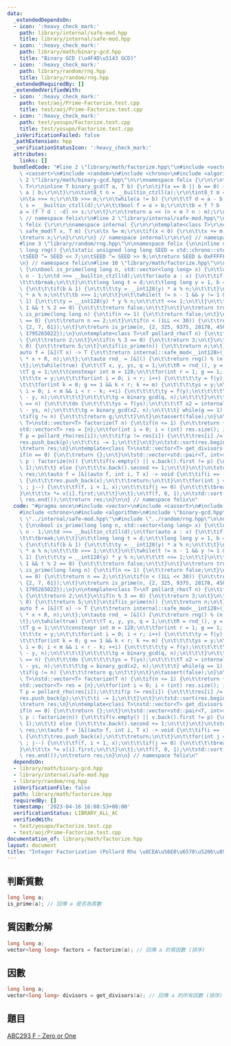 ```yaml
---
data:
  _extendedDependsOn:
  - icon: ':heavy_check_mark:'
    path: library/internal/safe-mod.hpp
    title: library/internal/safe-mod.hpp
  - icon: ':heavy_check_mark:'
    path: library/math/binary-gcd.hpp
    title: "Binary GCD (\u4F4D\u5143 GCD)"
  - icon: ':heavy_check_mark:'
    path: library/random/rng.hpp
    title: library/random/rng.hpp
  _extendedRequiredBy: []
  _extendedVerifiedWith:
  - icon: ':heavy_check_mark:'
    path: test/aoj/Prime-Factorize.test.cpp
    title: test/aoj/Prime-Factorize.test.cpp
  - icon: ':heavy_check_mark:'
    path: test/yosupo/Factorize.test.cpp
    title: test/yosupo/Factorize.test.cpp
  _isVerificationFailed: false
  _pathExtension: hpp
  _verificationStatusIcon: ':heavy_check_mark:'
  attributes:
    links: []
  bundledCode: "#line 2 \"library/math/factorize.hpp\"\n#include <vector>\n#include\
    \ <cassert>\n#include <random>\n#include <chrono>\n#include <algorithm>\n#line\
    \ 2 \"library/math/binary-gcd.hpp\"\n\r\nnamespace felix {\r\n\r\ntemplate<class\
    \ T>\r\ninline T binary_gcd(T a, T b) {\r\n\tif(a == 0 || b == 0) {\r\n\t\treturn\
    \ a | b;\r\n\t}\r\n\tint8_t n = __builtin_ctzll(a);\r\n\tint8_t m = __builtin_ctzll(b);\r\
    \n\ta >>= n;\r\n\tb >>= m;\r\n\twhile(a != b) {\r\n\t\tT d = a - b;\r\n\t\tint8_t\
    \ s = __builtin_ctzll(d);\r\n\t\tbool f = a > b;\r\n\t\tb = f ? b : a;\r\n\t\t\
    a = (f ? d : -d) >> s;\r\n\t}\r\n\treturn a << (n < m ? n : m);\r\n}\r\n\r\n}\
    \ // namespace felix\r\n#line 2 \"library/internal/safe-mod.hpp\"\n\r\nnamespace\
    \ felix {\r\n\r\nnamespace internal {\r\n\r\ntemplate<class T>\r\nconstexpr T\
    \ safe_mod(T x, T m) {\r\n\tx %= m;\r\n\tif(x < 0) {\r\n\t\tx += m;\r\n\t}\r\n\
    \treturn x;\r\n}\r\n\r\n} // namespace internal\r\n\r\n} // namespace felix\n\
    #line 3 \"library/random/rng.hpp\"\n\nnamespace felix {\n\ninline unsigned long\
    \ long rng() {\n\tstatic unsigned long long SEED = std::chrono::steady_clock::now().time_since_epoch().count();\n\
    \tSEED ^= SEED << 7;\n\tSEED ^= SEED >> 9;\n\treturn SEED & 0xFFFFFFFFULL;\n}\n\
    \n} // namespace felix\n#line 10 \"library/math/factorize.hpp\"\n\nnamespace felix\
    \ {\n\nbool is_prime(long long n, std::vector<long long> x) {\n\tlong long d =\
    \ n - 1;\n\td >>= __builtin_ctzll(d);\n\tfor(auto a : x) {\n\t\tif(n <= a) {\n\
    \t\t\tbreak;\n\t\t}\n\t\tlong long t = d;\n\t\tlong long y = 1, b = t;\n\t\twhile(b)\
    \ {\n\t\t\tif(b & 1) {\n\t\t\t\ty = __int128(y) * a % n;\n\t\t\t}\n\t\t\ta = __int128(a)\
    \ * a % n;\n\t\t\tb >>= 1;\n\t\t}\n\t\twhile(t != n - 1 && y != 1 && y != n -\
    \ 1) {\n\t\t\ty = __int128(y) * y % n;\n\t\t\tt <<= 1;\n\t\t}\n\t\tif(y != n -\
    \ 1 && t % 2 == 0) {\n\t\t\treturn false;\n\t\t}\n\t}\n\treturn true;\n}\n\nbool\
    \ is_prime(long long n) {\n\tif(n <= 1) {\n\t\treturn false;\n\t}\n\tif(n % 2\
    \ == 0) {\n\t\treturn n == 2;\n\t}\n\tif(n < (1LL << 30)) {\n\t\treturn is_prime(n,\
    \ {2, 7, 61});\n\t}\n\treturn is_prime(n, {2, 325, 9375, 28178, 450775, 9780504,\
    \ 1795265022});\n}\n\ntemplate<class T>\nT pollard_rho(T n) {\n\tif(n % 2 == 0)\
    \ {\n\t\treturn 2;\n\t}\n\tif(n % 3 == 0) {\n\t\treturn 3;\n\t}\n\tif(n % 5 ==\
    \ 0) {\n\t\treturn 5;\n\t}\n\tif(is_prime(n)) {\n\t\treturn n;\n\t}\n\tT R;\n\t\
    auto f = [&](T x) -> T {\n\t\treturn internal::safe_mod<__int128>(__int128(x)\
    \ * x + R, n);\n\t};\n\tauto rnd_ = [&]() {\n\t\treturn rng() % (n - 2) + 2;\n\
    \t};\n\twhile(true) {\n\t\tT x, y, ys, q = 1;\n\t\tR = rnd_(), y = rnd_();\n\t\
    \tT g = 1;\n\t\tconstexpr int m = 128;\n\t\tfor(int r = 1; g == 1; r <<= 1) {\n\
    \t\t\tx = y;\n\t\t\tfor(int i = 0; i < r; i++) {\n\t\t\t\ty = f(y);\n\t\t\t}\n\
    \t\t\tfor(int k = 0; g == 1 && k < r; k += m) {\n\t\t\t\tys = y;\n\t\t\t\tfor(int\
    \ i = 0; i < m && i < r - k; ++i) {\n\t\t\t\t\ty = f(y);\n\t\t\t\t\tq = internal::safe_mod(x\
    \ - y, n);\n\t\t\t\t}\n\t\t\t\tg = binary_gcd(q, n);\n\t\t\t}\n\t\t}\n\t\tif(g\
    \ == n) {\n\t\t\tdo {\n\t\t\t\tys = f(ys);\n\t\t\t\tT x2 = internal::safe_mod(x\
    \ - ys, n);\n\t\t\t\tg = binary_gcd(x2, n);\n\t\t\t} while(g == 1);\n\t\t}\n\t\
    \tif(g != n) {\n\t\t\treturn g;\n\t\t}\n\t}\n\tassert(false);\n}\n\ntemplate<class\
    \ T>\nstd::vector<T> factorize(T n) {\n\tif(n <= 1) {\n\t\treturn {};\n\t}\n\t\
    std::vector<T> res = {n};\n\tfor(int i = 0; i < (int) res.size(); i++) {\n\t\t\
    T p = pollard_rho(res[i]);\n\t\tif(p != res[i]) {\n\t\t\tres[i] /= p;\n\t\t\t\
    res.push_back(p);\n\t\t\ti -= 1;\n\t\t}\n\t}\n\tstd::sort(res.begin(), res.end());\n\
    \treturn res;\n}\n\ntemplate<class T>\nstd::vector<T> get_divisors(T n) {\n\t\
    if(n == 0) {\n\t\treturn {};\n\t}\n\tstd::vector<std::pair<T, int>> v;\n\tfor(auto\
    \ p : factorize(n)) {\n\t\tif(v.empty() || v.back().first != p) {\n\t\t\tv.emplace_back(p,\
    \ 1);\n\t\t} else {\n\t\t\tv.back().second += 1;\n\t\t}\n\t}\n\tstd::vector<T>\
    \ res;\n\tauto f = [&](auto f, int i, T x) -> void {\n\t\tif(i == (int) v.size())\
    \ {\n\t\t\tres.push_back(x);\n\t\t\treturn;\n\t\t}\n\t\tfor(int j = v[i].second;\
    \ ; j--) {\n\t\t\tf(f, i + 1, x);\n\t\t\tif(j == 0) {\n\t\t\t\tbreak;\n\t\t\t\
    }\n\t\t\tx *= v[i].first;\n\t\t}\n\t};\n\tf(f, 0, 1);\n\tstd::sort(res.begin(),\
    \ res.end());\n\treturn res;\n}\n\n} // namespace felix\n"
  code: "#pragma once\n#include <vector>\n#include <cassert>\n#include <random>\n\
    #include <chrono>\n#include <algorithm>\n#include \"binary-gcd.hpp\"\n#include\
    \ \"../internal/safe-mod.hpp\"\n#include \"../random/rng.hpp\"\n\nnamespace felix\
    \ {\n\nbool is_prime(long long n, std::vector<long long> x) {\n\tlong long d =\
    \ n - 1;\n\td >>= __builtin_ctzll(d);\n\tfor(auto a : x) {\n\t\tif(n <= a) {\n\
    \t\t\tbreak;\n\t\t}\n\t\tlong long t = d;\n\t\tlong long y = 1, b = t;\n\t\twhile(b)\
    \ {\n\t\t\tif(b & 1) {\n\t\t\t\ty = __int128(y) * a % n;\n\t\t\t}\n\t\t\ta = __int128(a)\
    \ * a % n;\n\t\t\tb >>= 1;\n\t\t}\n\t\twhile(t != n - 1 && y != 1 && y != n -\
    \ 1) {\n\t\t\ty = __int128(y) * y % n;\n\t\t\tt <<= 1;\n\t\t}\n\t\tif(y != n -\
    \ 1 && t % 2 == 0) {\n\t\t\treturn false;\n\t\t}\n\t}\n\treturn true;\n}\n\nbool\
    \ is_prime(long long n) {\n\tif(n <= 1) {\n\t\treturn false;\n\t}\n\tif(n % 2\
    \ == 0) {\n\t\treturn n == 2;\n\t}\n\tif(n < (1LL << 30)) {\n\t\treturn is_prime(n,\
    \ {2, 7, 61});\n\t}\n\treturn is_prime(n, {2, 325, 9375, 28178, 450775, 9780504,\
    \ 1795265022});\n}\n\ntemplate<class T>\nT pollard_rho(T n) {\n\tif(n % 2 == 0)\
    \ {\n\t\treturn 2;\n\t}\n\tif(n % 3 == 0) {\n\t\treturn 3;\n\t}\n\tif(n % 5 ==\
    \ 0) {\n\t\treturn 5;\n\t}\n\tif(is_prime(n)) {\n\t\treturn n;\n\t}\n\tT R;\n\t\
    auto f = [&](T x) -> T {\n\t\treturn internal::safe_mod<__int128>(__int128(x)\
    \ * x + R, n);\n\t};\n\tauto rnd_ = [&]() {\n\t\treturn rng() % (n - 2) + 2;\n\
    \t};\n\twhile(true) {\n\t\tT x, y, ys, q = 1;\n\t\tR = rnd_(), y = rnd_();\n\t\
    \tT g = 1;\n\t\tconstexpr int m = 128;\n\t\tfor(int r = 1; g == 1; r <<= 1) {\n\
    \t\t\tx = y;\n\t\t\tfor(int i = 0; i < r; i++) {\n\t\t\t\ty = f(y);\n\t\t\t}\n\
    \t\t\tfor(int k = 0; g == 1 && k < r; k += m) {\n\t\t\t\tys = y;\n\t\t\t\tfor(int\
    \ i = 0; i < m && i < r - k; ++i) {\n\t\t\t\t\ty = f(y);\n\t\t\t\t\tq = internal::safe_mod(x\
    \ - y, n);\n\t\t\t\t}\n\t\t\t\tg = binary_gcd(q, n);\n\t\t\t}\n\t\t}\n\t\tif(g\
    \ == n) {\n\t\t\tdo {\n\t\t\t\tys = f(ys);\n\t\t\t\tT x2 = internal::safe_mod(x\
    \ - ys, n);\n\t\t\t\tg = binary_gcd(x2, n);\n\t\t\t} while(g == 1);\n\t\t}\n\t\
    \tif(g != n) {\n\t\t\treturn g;\n\t\t}\n\t}\n\tassert(false);\n}\n\ntemplate<class\
    \ T>\nstd::vector<T> factorize(T n) {\n\tif(n <= 1) {\n\t\treturn {};\n\t}\n\t\
    std::vector<T> res = {n};\n\tfor(int i = 0; i < (int) res.size(); i++) {\n\t\t\
    T p = pollard_rho(res[i]);\n\t\tif(p != res[i]) {\n\t\t\tres[i] /= p;\n\t\t\t\
    res.push_back(p);\n\t\t\ti -= 1;\n\t\t}\n\t}\n\tstd::sort(res.begin(), res.end());\n\
    \treturn res;\n}\n\ntemplate<class T>\nstd::vector<T> get_divisors(T n) {\n\t\
    if(n == 0) {\n\t\treturn {};\n\t}\n\tstd::vector<std::pair<T, int>> v;\n\tfor(auto\
    \ p : factorize(n)) {\n\t\tif(v.empty() || v.back().first != p) {\n\t\t\tv.emplace_back(p,\
    \ 1);\n\t\t} else {\n\t\t\tv.back().second += 1;\n\t\t}\n\t}\n\tstd::vector<T>\
    \ res;\n\tauto f = [&](auto f, int i, T x) -> void {\n\t\tif(i == (int) v.size())\
    \ {\n\t\t\tres.push_back(x);\n\t\t\treturn;\n\t\t}\n\t\tfor(int j = v[i].second;\
    \ ; j--) {\n\t\t\tf(f, i + 1, x);\n\t\t\tif(j == 0) {\n\t\t\t\tbreak;\n\t\t\t\
    }\n\t\t\tx *= v[i].first;\n\t\t}\n\t};\n\tf(f, 0, 1);\n\tstd::sort(res.begin(),\
    \ res.end());\n\treturn res;\n}\n\n} // namespace felix\n"
  dependsOn:
  - library/math/binary-gcd.hpp
  - library/internal/safe-mod.hpp
  - library/random/rng.hpp
  isVerificationFile: false
  path: library/math/factorize.hpp
  requiredBy: []
  timestamp: '2023-04-16 16:08:53+08:00'
  verificationStatus: LIBRARY_ALL_AC
  verifiedWith:
  - test/yosupo/Factorize.test.cpp
  - test/aoj/Prime-Factorize.test.cpp
documentation_of: library/math/factorize.hpp
layout: document
title: "Integer Factorization (Pollard Rho \u8CEA\u56E0\u6578\u5206\u89E3)"
---
```


## 判斷質數
```cpp
long long a;
is_prime(a); // 回傳 a 是否為質數
```

## 質因數分解
```cpp
long long a;
vector<long long> factors = factorize(a); // 回傳 a 的質因數 (排序)
```

## 因數
```cpp
long long a;
vector<long long> divisors = get_divisors(a); // 回傳 a 的所有因數 (排序)
```

## 題目
[ABC293 F - Zero or One](https://atcoder.jp/contests/abc293/tasks/abc293_f)
